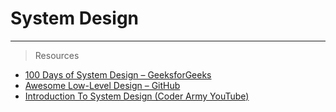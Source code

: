 # System Design 

---
> Resources

- [100 Days of System Design – GeeksforGeeks](https://www.geeksforgeeks.org/system-design/100-days-of-system-design-mindmap/) 
- [Awesome Low-Level Design – GitHub](https://github.com/ashishps1/awesome-low-level-design/tree/main?tab=readme-ov-file) 
- [Introduction To System Design (Coder Army YouTube)](https://www.youtube.com/watch?v=AK0hu0Zxua4&list=PLQEaRBV9gAFvzp6XhcNFpk1WdOcyVo9qT&index=2) 
